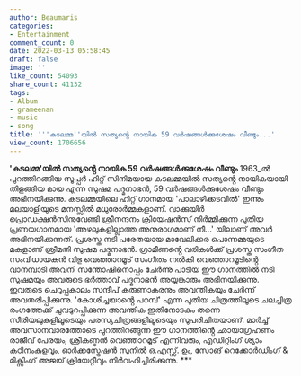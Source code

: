 ```yaml
---
author: Beaumaris
categories:
- Entertainment
comment_count: 0
date: 2022-03-13 05:58:45
draft: false
image: ''
like_count: 54093
share_count: 41132
tags:
- Album
- grameenan
- music
- song
title: '''കടലമ്മ''യിൽ സത്യൻ്റെ നായിക 59 വർഷങ്ങൾക്കുശേഷം വീണ്ടും...'
view_count: 1706656
---
```


**'കടലമ്മ'യിൽ സത്യൻ്റെ നായിക 59 വർഷങ്ങൾക്കുശേഷം വീണ്ടും** 1963_ൽ പുറത്തിറങ്ങിയ സൂപ്പർ ഹിറ്റ് സിനിമയായ കടലമ്മയിൽ സത്യൻ്റെ നായികയായി തിളങ്ങിയ മായ എന്ന സുഷമ പദ്മനാഭൻ, 59 വർഷങ്ങൾക്കുശേഷം വീണ്ടും അഭിനയിക്കുന്നു. കടലമ്മയിലെ ഹിറ്റ് ഗാനമായ 'പാലാഴിക്കടവിൽ' ഇന്നും മലയാളിയുടെ മനസ്സിൽ മധുരോർമ്മകളാണ്. വാക്കുയിർ പ്രൊഡക്ഷൻസിനുവേണ്ടി ശ്രീനന്ദനം ക്രിയേഷൻസ് നിർമ്മിക്കുന്ന പുതിയ പ്രണയഗാനമായ 'അഴലുകളില്ലാത്ത അനുരാഗമാണ് നീ...' യിലാണ് അവർ അഭിനയിക്കുന്നത്. പ്രശസ്ത നടി പരേതയായ മാവേലിക്കര പൊന്നമ്മയുടെ മകളാണ് ശ്രീമതി സുഷമ പദ്മനാഭൻ. ഗ്രാമീണൻ്റെ വരികൾക്ക് പ്രശസ്ത സംഗീത സംവിധായകൻ വിഭു വെഞ്ഞാറമൂട് സംഗീതം നൽകി വെഞ്ഞാറമൂടിൻ്റെ വാനമ്പാടി അവനി സന്തോഷിനൊപ്പം ചേർന്നു പാടിയ ഈ ഗാനത്തിൽ നടി സുഷമയും അവരുടെ ഭർത്താവ് പദ്മനാഭൻ അയ്യങ്കാരും അഭിനയിക്കുന്നു. ഇവരുടെ ചെറുപ്പകാലം സന്ദീപ് കരുണാകരനും അവന്തികയും ചേർന്ന് അവതരിപ്പിക്കുന്നു. 'കോശിച്ചയാൻ്റെ പറമ്പ്' എന്ന പുതിയ ചിത്രത്തിലൂടെ ചലച്ചിത്ര രംഗത്തേക്ക് ചുവടുറപ്പിക്കുന്ന അവന്തിക ഇതിനോടകം തന്നെ സീരിയലുകളിലൂടെയും പരസ്യചിത്രങ്ങളിലൂടെയും സുപരിചിതയാണ്. മാർച്ച് അവസാനവാരത്തോടെ പുറത്തിറങ്ങുന്ന ഈ ഗാനത്തിൻ്റെ ഛായാഗ്രഹണം രാജീവ്‌ പേരയം, ശ്രീകണ്ഠൻ വെഞ്ഞാറമൂട് എന്നിവരും, എഡിറ്റിംഗ് ശ്യാം കഠിനംകുളവും, ഓർക്കസ്ട്രേഷൻ സുനിൽ ഒ.എസ്സ്. ഉം, സോങ് റെക്കോർഡിംഗ് & മിക്സിംഗ് അജയ് ക്രിയേറ്റീവും നിർവഹിച്ചിരിക്കുന്നു. ***